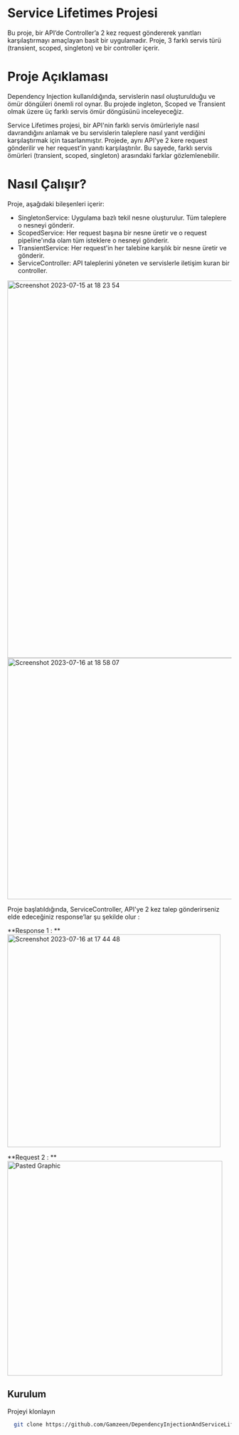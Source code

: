 # Service Lifetimes Projesi
Bu proje, bir API’de Controller’a 2 kez request  göndererek yanıtları karşılaştırmayı amaçlayan basit bir uygulamadır. Proje, 3 farklı servis türü (transient, scoped, singleton) ve bir controller içerir.

# Proje Açıklaması

Dependency Injection kullanıldığında, servislerin nasıl oluşturulduğu ve ömür döngüleri önemli rol oynar. Bu projede ingleton, Scoped ve Transient olmak üzere üç farklı servis ömür döngüsünü inceleyeceğiz.

Service Lifetimes projesi, bir API'nin farklı servis ömürleriyle nasıl davrandığını anlamak ve bu servislerin taleplere nasıl yanıt verdiğini karşılaştırmak için tasarlanmıştır. Projede, aynı API'ye 2 kere  request gönderilir ve her request’in yanıtı karşılaştırılır. Bu sayede, farklı servis ömürleri (transient, scoped, singleton) arasındaki farklar gözlemlenebilir.

# Nasıl Çalışır?
Proje, aşağıdaki bileşenleri içerir:
* SingletonService: Uygulama bazlı tekil nesne oluşturulur. Tüm taleplere o nesneyi gönderir.
* ScopedService: Her request başına bir nesne üretir ve o request pipeline'ında  olam tüm isteklere o nesneyi gönderir.
* TransientService: Her request'in her talebine karşılık bir nesne üretir ve gönderir.
* ServiceController: API taleplerini yöneten ve servislerle iletişim kuran bir controller.

<img width="849" alt="Screenshot 2023-07-15 at 18 23 54" src="https://github.com/Gamzeen/DependencyInjectionAndServiceLifetimes/assets/74109466/a06c4606-661c-4f10-9285-50e6e8872c61">

<img width="543" alt="Screenshot 2023-07-16 at 18 58 07" src="https://github.com/Gamzeen/DependencyInjectionAndServiceLifetimes/assets/74109466/cbb8a5ca-fce4-4591-988d-2cc7ecdfdd48">

Proje başlatıldığında, ServiceController, API'ye 2 kez talep gönderirseniz elde edeceğiniz response’lar şu şekilde olur : 


**Response 1 : **
<img width="479" alt="Screenshot 2023-07-16 at 17 44 48" src="https://github.com/Gamzeen/DependencyInjectionAndServiceLifetimes/assets/74109466/5abc02b3-6bf8-4576-abf8-ab76efb1b6e5">


**Request 2 : **
<img width="483" alt="Pasted Graphic" src="https://github.com/Gamzeen/DependencyInjectionAndServiceLifetimes/assets/74109466/659bc5e8-7dba-4f5a-bf9f-56889f7b7be5">

## Kurulum

Projeyi klonlayın

```bash
  git clone https://github.com/Gamzeen/DependencyInjectionAndServiceLifetimes.git
```
